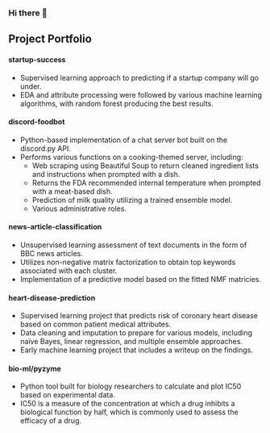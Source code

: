 ### Hi there 👋

## Project Portfolio 

#### startup-success
- Supervised learning approach to predicting if a startup company will go under.
- EDA and attribute processing were followed by various machine learning algorithms, with random forest producing the best results. 

#### discord-foodbot
- Python-based implementation of a chat server bot built on the discord.py API.
- Performs various functions on a cooking-themed server, including:
  - Web scraping using Beautiful Soup to return cleaned ingredient lists and instructions when prompted with a dish.
  - Returns the FDA recommended internal temperature when prompted with a meat-based dish.
  - Prediction of milk quality utilizing a trained ensemble model.
  - Various administrative roles.

#### news-article-classification
- Unsupervised learning assessment of text documents in the form of BBC news articles. 
- Utilizes non-negative matrix factorization to obtain top keywords associated with each cluster.
- Implementation of a predictive model based on the fitted NMF matricies.

#### heart-disease-prediction
- Supervised learning project that predicts risk of coronary heart disease based on common patient medical attributes.
- Data cleaning and imputation to prepare for various models, including naïve Bayes, linear regression, and multiple ensemble approaches. 
- Early machine learning project that includes a writeup on the findings.

#### bio-ml/pyzyme
- Python tool built for biology researchers to calculate and plot IC50 based on experimental data. 
- IC50 is a measure of the concentration at which a drug inhibits a biological function by half, which is commonly used to assess the efficacy of a drug.
